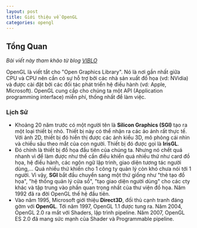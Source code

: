 ```yaml
---
layout: post
title: Giới thiệu về OpenGL
categories: opengl
---
```


## **Tổng Quan**
*Bài viết này tham khảo từ blog [VIBLO](https://viblo.asia/p/tim-hieu-ve-opengl-13-ZjleallxGqJ)*

OpenGL là viết tắt cho "Open Graphics Library". Nó là nơi gần nhất giữa CPU và CPU nên cần có sự hỗ trợ bởi các nhà sản xuất đồ họa (vd: NVidia) và được cài đặt bởi các đối tác phát triển hệ điều hành (vd: Apple, Microsoft). OpenGL cung cấp cho chúng ta một API (Application programming interface) miễn phí, thống nhất để làm việc.

### **Lịch Sử**
- Khoảng 20 năm trước có một người tên là **Silicon Graphics (SGI)** tạo ra một loại thiết bị nhỏ. Thiết bị này có thể nhận ra các ảo ảnh rất thực tế. Với ảnh 2D, thiết bị đó hiển thị được các ảnh kiểu 3D, mô phỏng cái nhìn và chiều sâu theo mắt của con người. Thiết bị đó được gọi là **IrisGL**.
- Đó chính là thiết bị đồ họa đầu tiên của chúng ta. Nhưng nó chết quá nhanh vì để làm được như thế cần điều khiển quá nhiều thứ như card đồ họa, hệ điều hành, các ngôn ngữ lập trình, giao diện tương tác người dùng,... Quá nhiều thứ khiến cho 1 công ty quản lý còn khó chưa nói tới 1 người. Vì vậy, **SGI** bắt đầu chuyển sang một thứ giống như "thẻ tạo đồ họa", "hệ thống quản lý cửa sổ", "tạo giao diện người dùng" cho các cty khác và tập trung vào phần quan trọng nhất của thư viện đồ họa. Năm 1992 đã ra đời OpenGL thế hệ đầu tiên.
- Vào năm 1995, Microsoft giới thiệu **Direct3D**, đối thủ cạnh tranh đáng gờm với **OpenGL**. Tới năm  1997, OpenGL 1.1 được tung ra. Năm 2004, OpenGL 2.0 ra mắt với Shaders, lập trình pipeline. Năm 2007, OpenGL ES 2.0 đã mang sức mạnh của Shader và Programmable pipeline.

